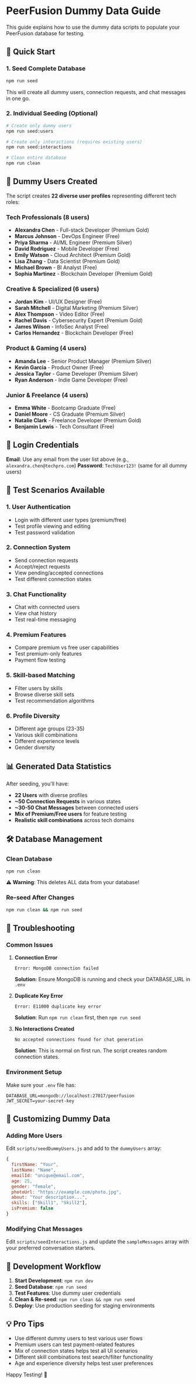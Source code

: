 # PeerFusion Dummy Data Guide

This guide explains how to use the dummy data scripts to populate your PeerFusion database for testing.

## 🚀 Quick Start

### 1. Seed Complete Database
```bash
npm run seed
```
This will create all dummy users, connection requests, and chat messages in one go.

### 2. Individual Seeding (Optional)
```bash
# Create only dummy users
npm run seed:users

# Create only interactions (requires existing users)
npm run seed:interactions

# Clean entire database
npm run clean
```

## 👥 Dummy Users Created

The script creates **22 diverse user profiles** representing different tech roles:

### Tech Professionals (8 users)
- **Alexandra Chen** - Full-stack Developer (Premium Gold)
- **Marcus Johnson** - DevOps Engineer (Free)
- **Priya Sharma** - AI/ML Engineer (Premium Silver)
- **David Rodriguez** - Mobile Developer (Free)
- **Emily Watson** - Cloud Architect (Premium Gold)
- **Lisa Zhang** - Data Scientist (Premium Gold)
- **Michael Brown** - BI Analyst (Free)
- **Sophia Martinez** - Blockchain Developer (Premium Gold)

### Creative & Specialized (6 users)
- **Jordan Kim** - UI/UX Designer (Free)
- **Sarah Mitchell** - Digital Marketing (Premium Silver)
- **Alex Thompson** - Video Editor (Free)
- **Rachel Davis** - Cybersecurity Expert (Premium Gold)
- **James Wilson** - InfoSec Analyst (Free)
- **Carlos Hernandez** - Blockchain Developer (Free)

### Product & Gaming (4 users)
- **Amanda Lee** - Senior Product Manager (Premium Silver)
- **Kevin Garcia** - Product Owner (Free)
- **Jessica Taylor** - Game Developer (Premium Silver)
- **Ryan Anderson** - Indie Game Developer (Free)

### Junior & Freelance (4 users)
- **Emma White** - Bootcamp Graduate (Free)
- **Daniel Moore** - CS Graduate (Premium Silver)
- **Natalie Clark** - Freelance Developer (Premium Gold)
- **Benjamin Lewis** - Tech Consultant (Free)

## 🔑 Login Credentials

**Email**: Use any email from the user list above (e.g., `alexandra.chen@techpro.com`)
**Password**: `TechUser123!` (same for all dummy users)

## 🎯 Test Scenarios Available

### 1. User Authentication
- Login with different user types (premium/free)
- Test profile viewing and editing
- Test password validation

### 2. Connection System
- Send connection requests
- Accept/reject requests
- View pending/accepted connections
- Test different connection states

### 3. Chat Functionality
- Chat with connected users
- View chat history
- Test real-time messaging

### 4. Premium Features
- Compare premium vs free user capabilities
- Test premium-only features
- Payment flow testing

### 5. Skill-based Matching
- Filter users by skills
- Browse diverse skill sets
- Test recommendation algorithms

### 6. Profile Diversity
- Different age groups (23-35)
- Various skill combinations
- Different experience levels
- Gender diversity

## 📊 Generated Data Statistics

After seeding, you'll have:
- **22 Users** with diverse profiles
- **~50 Connection Requests** in various states
- **~30-50 Chat Messages** between connected users
- **Mix of Premium/Free users** for feature testing
- **Realistic skill combinations** across tech domains

## 🛠️ Database Management

### Clean Database
```bash
npm run clean
```
⚠️ **Warning**: This deletes ALL data from your database!

### Re-seed After Changes
```bash
npm run clean && npm run seed
```

## 🐛 Troubleshooting

### Common Issues

1. **Connection Error**
   ```
   Error: MongoDB connection failed
   ```
   **Solution**: Ensure MongoDB is running and check your DATABASE_URL in `.env`

2. **Duplicate Key Error**
   ```
   Error: E11000 duplicate key error
   ```
   **Solution**: Run `npm run clean` first, then `npm run seed`

3. **No Interactions Created**
   ```
   No accepted connections found for chat generation
   ```
   **Solution**: This is normal on first run. The script creates random connection states.

### Environment Setup

Make sure your `.env` file has:
```env
DATABASE_URL=mongodb://localhost:27017/peerfusion
JWT_SECRET=your-secret-key
```

## 📝 Customizing Dummy Data

### Adding More Users
Edit `scripts/seedDummyUsers.js` and add to the `dummyUsers` array:

```javascript
{
  firstName: "Your",
  lastName: "Name",
  emailId: "unique@email.com",
  age: 25,
  gender: "female",
  photoUrl: "https://example.com/photo.jpg",
  about: "Your description...",
  skills: ["Skill1", "Skill2"],
  isPremium: false
}
```

### Modifying Chat Messages
Edit `scripts/seedInteractions.js` and update the `sampleMessages` array with your preferred conversation starters.

## 🔄 Development Workflow

1. **Start Development**: `npm run dev`
2. **Seed Database**: `npm run seed`
3. **Test Features**: Use dummy user credentials
4. **Clean & Re-seed**: `npm run clean && npm run seed`
5. **Deploy**: Use production seeding for staging environments

## 💡 Pro Tips

- Use different dummy users to test various user flows
- Premium users can test payment-related features
- Mix of connection states helps test all UI scenarios
- Different skill combinations test search/filter functionality
- Age and experience diversity helps test user preferences

Happy Testing! 🚀
